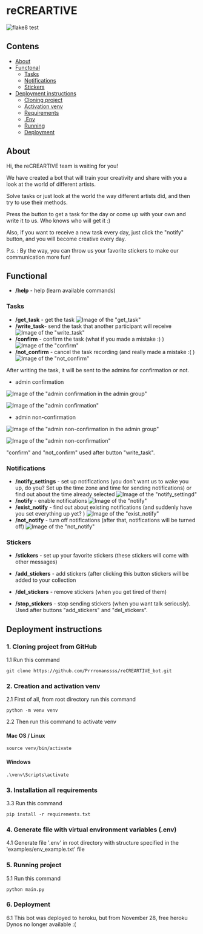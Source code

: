 # reCREARTIVE


![flake8 test](https://github.com/Prrromanssss/reCREARTIVE_bot/actions/workflows/python-package.yml/badge.svg)


## Contens
* [About](#about)
* [Functonal](#functional)
  * [Tasks](#tasks)
  * [Notifications](#notifications)
  * [Stickers](#stickers)
* [Deployment instructions](#deployment-instructions)
  * [Cloning project](#1-cloning-project-from-github)
  * [Activation venv](#2-creation-and-activation-venv)
  * [Requirements](#3-installation-all-requirements)
  * [.Env](#4-generate-file-with-virtual-environment-variables-env)
  * [Running](#5-running-project)
  * [Deployment](#6-deployment)




## About
Hi, the reCREARTIVE team is waiting for you!

We have created a bot that will train your creativity and share with you a look at the world of different artists.

Solve tasks or just look at the world the way different artists did, and then try to use their methods.

Press the button to get a task for the day or come up with your own and write it to us. Who knows who will get it :)

Also, if you want to receive a new task every day, just click the "notify" button, and you will become creative every day.

P.s. : By the way, you can throw us your favorite stickers to make our communication more fun!



## Functional

* __/help__ - help (learn available commands)

### Tasks
* __/get_task__ - get the task
![Image of the "get_task"](https://github.com/Prrromanssss/reCREARTIVE_bot/raw/master/media/get_task.png)
* __/write_task__- send the task that another participant will receive
![Image of the "write_task"](https://github.com/Prrromanssss/reCREARTIVE_bot/raw/master/media/write_task.png)
* __/confirm__ - confirm the task (what if you made a mistake :) )
![Image of the "confirm"](https://github.com/Prrromanssss/reCREARTIVE_bot/raw/master/media/confirm.png)
* __/not_confirm__ - cancel the task recording (and really made a mistake :( )
![Image of the "not_confirm"](https://github.com/Prrromanssss/reCREARTIVE_bot/raw/master/media/not_confirm.png)

After writing the task, it will be sent to the admins for confirmation or not.

* admin confirmation

![Image of the "admin confirmation in the admin group"](https://github.com/Prrromanssss/reCREARTIVE_bot/raw/master/media/admin_confirm_group.png)

 ![Image of the "admin confirmation"](https://github.com/Prrromanssss/reCREARTIVE_bot/raw/master/media/admin_confirm.png)

 * admin non-confirmation

![Image of the "admin non-confirmation in the admin group"](https://github.com/Prrromanssss/reCREARTIVE_bot/raw/master/media/admin_not_confirm_group.png)

 ![Image of the "admin non-confirmation"](https://github.com/Prrromanssss/reCREARTIVE_bot/raw/master/media/admin_not_confirm.png)


"confirm" and "not_confirm" used after button "write_task".

### Notifications
* __/notify_settings__ - set up notifications (you don’t want us to wake you up, do you? Set up the time zone and time for sending notifications) or find out about the time already selected
![Image of the "notify_settingd"](https://github.com/Prrromanssss/reCREARTIVE_bot/raw/master/media/notify_settings.png)
* __/notify__ - enable notifications
![Image of the "notify"](https://github.com/Prrromanssss/reCREARTIVE_bot/raw/master/media/notify.png)
* __/exist_notify__ - find out about existing notifications (and suddenly
 have you set everything up yet? )
 ![Image of the "exist_notify"](https://github.com/Prrromanssss/reCREARTIVE_bot/raw/master/media/exist_notify.png)
* __/not_notify__ - turn off notifications (after that, notifications will be turned off)
 ![Image of the "not_notify"](https://github.com/Prrromanssss/reCREARTIVE_bot/raw/master/media/not_notify.png)

### Stickers
* __/stickers__ - set up your favorite stickers (these stickers will come with other messages)

* __/add_stickers__ - add stickers (after clicking this button stickers will be added to your collection
* __/del_stickers__ - remove stickers (when you get tired of them)
* __/stop_stickers__ - stop sending stickers (when you want
talk seriously). Used after buttons "add_stickers" and "del_stickers".


## Deployment instructions


### 1. Cloning project from GitHub

1.1 Run this command
```commandline
git clone https://github.com/Prrromanssss/reCREARTIVE_bot.git
```

### 2. Creation and activation venv

2.1 First of all, from root directory run this command
```commandline
python -m venv venv
```
2.2 Then run this command to activate venv
#### Mac OS / Linux
```commandline
source venv/bin/activate
```
#### Windows
```commandline
.\venv\Scripts\activate
```

### 3. Installation all requirements

3.3 Run this command 
```commandline
pip install -r requirements.txt
```

### 4. Generate file with virtual environment variables (.env)

4.1 Generate file '.env' in root directory with structure specified in the 'examples/env_example.txt' file


### 5. Running project

5.1 Run this command
```commandline
python main.py
```

### 6. Deployment

6.1 This bot was deployed to heroku, but from November 28, free heroku Dynos no longer available :(


